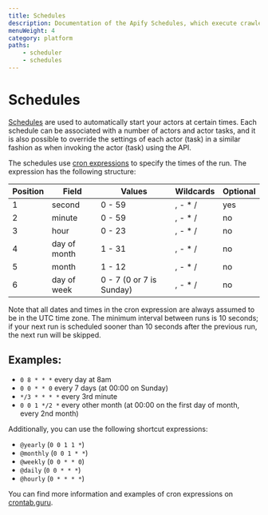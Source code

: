 ```yaml
---
title: Schedules
description: Documentation of the Apify Schedules, which execute crawler or actor jobs at specific times using cron-like syntax.
menuWeight: 4
category: platform
paths:
    - scheduler
    - schedules
---
```


# [](./schedules)Schedules

[Schedules](https://my.apify.com/schedules) are used to automatically start your actors at certain times. Each schedule can be associated with a number of actors and actor tasks, and it is also possible to override the settings of each actor (task) in a similar fashion as when invoking the actor (task) using the API.

The schedules use [cron expressions](https://en.wikipedia.org/wiki/Cron#CRON_expression) to specify the times of the run. The expression has the following structure:

|Position|Field|Values|Wildcards|Optional|
|--- |--- |--- |--- |--- |
|1|second|0 - 59|, - * /|yes|
|2|minute|0 - 59|, - * /|no|
|3|hour|0 - 23|, - * /|no|
|4|day of month|1 - 31|, - * /|no|
|5|month|1 - 12|, - * /|no|
|6|day of week|0 - 7 (0 or 7 is Sunday)|, - * /|no|

Note that all dates and times in the cron expression are always assumed to be in the UTC time zone. The minimum interval between runs is 10 seconds; if your next run is scheduled sooner than 10 seconds after the previous run, the next run will be skipped.

## [](#examples)Examples:
- `0 8 * * *` every day at 8am
- `0 0 * * 0` every 7 days (at 00:00 on Sunday)
- `*/3 * * * *` every 3rd minute
- `0 0 1 */2 *` every other month (at 00:00 on the first day of month, every 2nd month)

Additionally, you can use the following shortcut expressions:
- `@yearly` (`0 0 1 1 *`)
- `@monthly` (`0 0 1 * *`)
- `@weekly` (`0 0 * * 0`)
- `@daily` (`0 0 * * *`)
- `@hourly` (`0 * * * *`)

You can find more information and examples of cron expressions on [crontab.guru](http://crontab.guru/).

